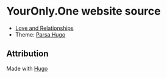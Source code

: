 # YourOnly.One website source

- [Love and Relationships](https://im.youronly.one/love/)
- Theme: [Parsa Hugo](https://github.com/themefisher/parsa-hugo)

## Attribution

Made with [Hugo](https://gohugo.io)
